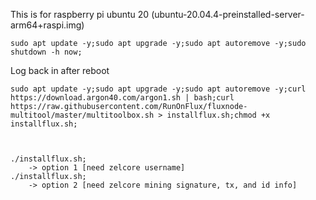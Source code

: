 This is for raspberry pi ubuntu 20 (ubuntu-20.04.4-preinstalled-server-arm64+raspi.img)


	sudo apt update -y;sudo apt upgrade -y;sudo apt autoremove -y;sudo shutdown -h now;
	
Log back in after reboot
	
	sudo apt update -y;sudo apt upgrade -y;sudo apt autoremove -y;curl https://download.argon40.com/argon1.sh | bash;curl https://raw.githubusercontent.com/RunOnFlux/fluxnode-multitool/master/multitoolbox.sh > installflux.sh;chmod +x installflux.sh;
	
  
  
	./installflux.sh;
		-> option 1 [need zelcore username]
	./installflux.sh;
		-> option 2 [need zelcore mining signature, tx, and id info]

